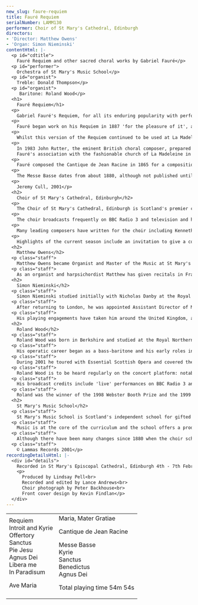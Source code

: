 ```yaml
---
new_slug: faure-requiem
title: Fauré Requiem
serialNumber: LAMM130
performer: Choir of St Mary's Cathedral, Edinburgh
directors:
- 'Director: Matthew Owens'
- 'Organ: Simon Nieminski'
contentHtml: |-
  <p id="cdtitle">
    Fauré Requiem and other sacred choral works by Gabriel Fauré</p>
  <p id="performer">
    Orchestra of St Mary's Music School</p>
  <p id="organist">
    Treble: Donald Thompson</p>
  <p id="organist">
     Baritone: Roland Wood</p>
  <h1>
    Fauré Requiem</h1>
  <p>
    Gabriel Fauré's Requiem, for all its enduring popularity with performers and audiences alike, is an unusual creation with a long and complex history. Since the earliest surviving setting by Ockeghem in the fifteenth century, the Catholic Requiem Mass has provided a stimulating challenge for composers, and each new version has reflected the personal beliefs and creative powers of the individual composer concerned. The nineteenth century vogue was towards the grandiose and operatic, and the horror of the Last Judgement was exploited to the full in Berlioz's Grande Messe des Morts (1837) and Verdi's Messa di Requiem (1874). From a criticism published in Le Figaro in 1904, it is clear that Fauré detested Berlioz's apocalyptic vision, condemning the 'thundering fanfares' of the Tuba mirum in particular. Fauré's work clearly does not belong in this category, but nor does it conform to the more conservative tradition of those settings by Saint-Sa‘ns, Bruckner and Cherubini: it stands alone in its unusual choice of texts, and in its restrained, melodious simplicity.</p>
  <p>
    Fauré began work on his Requiem in 1887 'for the pleasure of it', and whilst there was no specific commission for the work, the death of his father two years earlier may well have given the forty-two year-old composer some inspiration; the subsequent death of his mother during the early stages of its composition spurred him on to complete the work during the first few days of 1888. The first performance of this work was given on 16th January of that year at a funeral in the Parisian church of La Madeleine, where Fauré was a choirmaster at the time. At this stage there were only five movements (Introit et Kyrie, Sanctus, Pie Jesu, Agnus Dei &amp; In Paradisum), and Fauré's particular choice of texts laid emphasis on the idea of rest and peace, eschewing all references to the Day of Judgement. The instrumentation was equally understated, with a string section of violas, cellos and basses (no violins), with harp, timpani and organ. Fauré intended the work to be intimate telling the Belgian violinist Ysöye 'it is as gentle as I am myself'; he also 'sought to escape from what is thought right and proper. After all the years of accompanying burial services on the organ, I know it all by heart! I wanted to write something different.'</p>
  <p>
    Whilst this version of the Requiem continued to be used at La Madeleine until the end of the nineteenth century, Fauré prepared an expanded version in 1893, adding two new movements - the Offertoire (1889) and an earlier Libera Me (1877); in these he featured a soloist, a 'quiet bass baritone, the cantor type.' The orchestration was also augmented to include horns and trombones, which dominate the Dies Irae passage of the Libera Me. The third, and most frequently performed version of Fauré's masterpiece, was the result of Fauré's publisher, Hamelle, insisting on a 'version symphonique' with full orchestra and large choir. Hamelle obviously had a good eye for business, recognising that the Requiem could easily become a popular concert work, and this is the version that has prevailed in performances ever since - a far cry from Fauré's original concept of a 'petit Requiem.'</p>
  <p>
    In 1983 John Rutter, the eminent British choral composer, prepared a new edition of the 1893 version of the Requiem, retaining the Libera Me and Offertoire, and remaining faithful to the original scoring of 1888, but keeping the 1893 addition of horns and the solo violin in the Sanctus. Rutter also corrected many of the mistakes that had crept into the Hamelle editions: these were the fault of Fauré's pupil Roger-Ducasse, who prepared the vocal score and most probably undertook the 1900 reorchestration, adding the unnecessary extra woodwind and brass. With these stripped away, we hear at last the unique and sombre instrumental sonorities that Fauré originally intended.<br>
    Fauré's association with the fashionable church of La Madeleine in Paris began in the 1870s, where he was choirmaster under Théodore Dubois; he succeeded Dubois as organist in 1896 and remained there for many years, mostly because of the financial security it offered. Whilst he published nothing for the organ, he did write a number of small motets which were undoubtedly composed for use by his choir during the Mass. These include the Maria, Mater Gratiae and an Ave Maria, both for treble voices and organ.</p>
  <p>
    Fauré composed the Cantique de Jean Racine in 1865 for a composition competition held by the illustrious Ecole Niedermeyer in Paris; it won first prize, despite its completion at the eleventh hour! Scored originally for chorus with harmonium and string quartet, it is typical of his quiet devotional style, with a flowing melody which also lends itself to contrapuntal imitation in the central section. Racine's poem, which dates from the seventeenth century, is a translation of hymns from the Roman Breviary. With the Requiem, it remains one of Fauré's most popular works.</p>
  <p>
    The Messe Basse dates from about 1880, although not published until 1907, and is scored for treble voices and organ. Fauré omits the Gloria and Credo - sections of the Mass that give most scope for dramatic writing - concentrating instead on the Kyrie, Sanctus, Benedictus and Agnus Dei, imbuing them with a quiet lyricism that is also to be found in his songs and some of his quieter piano works; in this respect, the writing in the Messe Basse anticipates his approach to the Requiem. In the Kyrie and Benedictus Fauré sets a solo voice against the rest of the choir, whilst in the other two movements, the treble voices are divided equally in two.</p>
  <p>
    Jeremy Cull, 2001</p>
  <h2>
    Choir of St Mary's Cathedral, Edinburgh</h2>
  <p>
    The Choir of St Mary's Cathedral, Edinburgh is Scotland's premier cathedral choir, recently hailed, by The Sunday Times as 'one of the UK's finest cathedral choirs'. It is unique in Scotland, in maintaining a daily choral tradition, singing over 250 services every year. The choristers are educated at St Mary's Music School, which acts as the choir school for the cathedral, again unique in Scotland. St Mary's Cathedral became the first in the UK to offer girls scholarships to sing with the boys as trebles in 1978. The lay clerks of the choir consist of undergraduate choral scholars reading a diverse range of subjects at Edinburgh University and more experienced singers.</p>
  <p>
    The choir broadcasts frequently on BBC Radio 3 and television and has made a number of highly acclaimed recordings. It has a busy schedule of concerts and, in recent years, has worked with the King's Consort, the Scottish Chamber Orchestra, the BBC Scottish Symphony Orchestra, the Scottish Concert Orchestra, the Scottish Early Music Consort and gives an annual performance of Handel's Messiah with the BT Scottish Ensemble. The choir regularly works with the Orchestra of St Mary's Music School, performing the Fauré Requiem each Remembrance Sunday, an annual liturgical performance of a Bach Cantata on Advent Sunday and regular performances of orchestral masses by Mozart. It has toured extensively within recent years to France, Germany, Holland, America and Switzerland as well as a tour of English cathedrals and abbeys in 1996. Plans are in hand for tours to Hungary, Norway and the USA. During the Edinburgh International Festival, the choir is in residence, singing the daily services and broadcasting Choral Evensong on BBC Radio 3. In addition it gives a number of concerts in the Festival Fringe.</p>
  <p>
    Many leading composers have written for the choir including Kenneth Leighton (three works), Francis Jackson and Francis Grier. Under the present Master of the Music they have premiered a further work by Francis Jackson, works by Howard Skempton, Gabriel Jackson and works by younger generation composers. Forthcoming commissions include pieces by Richard Allain, James MacMillan, Philip Wilby and Swedish composer, Jan Sandström.</p>
  <p>
    Highlights of the current season include an invitation to give a concert in the Bridgewater Hall in Manchester for broadcast on Radio 3's Choirworks programme, CD recordings and giving the World Premier of Arvo Pört's Nunc dimittis, in the presence of the composer.</p>
  <h2>
    Matthew Owens</h2>
  <p class="staff">
    Matthew Owens became Organist and Master of the Music at St Mary's Cathedral, Edinburgh in September 1999 at the age of 28. He is also Visiting Tutor in Organ Studies at the Royal Northern College of Music, Tutor in Organ Studies at St Mary's Music School and Director of the Exon Singers. Born in Manchester in 1971, he studied at Chetham's School of Music and was subsequently Organ Scholar at The Queen's College, Oxford from where he graduated with honours in music and made his recording debut as a conductor on the ASV label at the age of 21. He then studied at the Royal Northern College of Music, and in 1994 received the highest award for performance, the Professional Performance Diploma, with distinction, and won the college Bach prize. He also received a Master's Degree from the University of Manchester. In the same year he took the Associateship and Fellowship diplomas of the Royal College of Organists, winning all the major prizes in both, and was awarded the Silver Medal of The Worshipful Company of Musicians. A Countess of Munster scholarship then enabled Matthew to study with Jacques van Oortmerssen at the Sweelinck Conservatorium in Amsterdam in 1995, when he was also a finalist in the Royal College of Organists Performer of the Year competition. In 1996 he was appointed Sub Organist at Manchester Cathedral and was awarded the W.T. Best Memorial Scholarship by The Worshipful Company of Musicians for further studies on the organ. During his time in Manchester he broadcast twice weekly on BBC Radio 4's Daily Service, made numerous appearances on Songs of Praise and had his own columns in Organists' Review and Choir &amp; Organ.</p>
  <p class="staff">
    As an organist and harpsichordist Matthew has given recitals in France and Switzerland and throughout the UK, including festival appearances at Newbury, Oxford and Peterborough and at venues such as Westminster Cathedral, St John's Smith Square and the Fairfields Hall, Croydon. As organist to the National Youth Choir of Great Britain, he has given solo performances throughout New Zealand and Australia and was appointed Assistant Conductor of the choir in 1993, becoming Associate Conductor in 1997. As a conductor and solo organist he has premiered many works by leading composers including Richard Allain, Francis Jackson, Gabriel Jackson, Kenneth Leighton, George Lloyd, Naji Hakim, Michael Nyman, Arvo Pört, Howard Skempton and Giles Swayne.</p>
  <h2>
    Simon Nieminski</h2>
  <p class="staff">
    Simon Nieminski studied initially with Nicholas Danby at the Royal College of Music, where he gained the Associate Diploma. He was then awarded the Organ Scholarship of Pembroke College, Cambridge. After graduating with honours in music from Cambridge University, he was appointed Organ Scholar of York Minster for two years, during which time he became a Fellow of the Royal College of Organists. He left York to become Assistant Organist of Dundee Cathedral.</p>
  <p class="staff">
    After returning to London, he was appointed Assistant Director of Music at the Priory Church of St Bartholomew the Great, in the City of London, and Organ Tutor at Kingston University. He was appointed to St Mary's Cathedral in October 1998. In addition to playing and teaching, he regularly conducted the professional choir of St Bartholomew's, and several other semi-professional choirs. He also writes reviews and articles on church and organ music, which have been published in Organists' Review and the Musical Times.</p>
  <p class="staff">
    His playing engagements have taken him around the United Kingdom, as well as to Sweden, Holland, Germany, and most recently Malta and the USA. He has also taken part in live broadcasts on BBC Radio 3, Radio York and Swedish national radio, and recordings on Radio 4 and three times for the BBC television programme Songs of Praise. In May 2000 he returned to the USA to record the complete Promenades en Provence by Eugène Reuchsel for the centenary of the composer's birth, on the organ of St Louis RC Cathedral, Missouri.</p>
  <h2>
    Roland Wood</h2>
  <p class="staff">
    Roland Wood was born in Berkshire and studied at the Royal Northern College of Music with Patrick McGuigan and Robert Alderson, then at the National Opera Studio with support from the Peter Moores Foundation and English National Opera.</p>
  <p class="staff">
    His operatic career began as a bass-baritone and his early roles included Silva ('Ernani') and Colline ('La Bohème') at the RNCM; Cromo ('I Giganti della Montagna') in Battignano; Luka ('The Bear') and Martino ('L'Occasione fa il Ladro') for the Walton Trust in Ischia; Zaretsky ('Onegin') for European Union Opera; Don Basilio ('Barber of Seville') at the Aix en Musique Festival. Having made the transition to baritone, recent roles include Josev Prasov in the world premiere of the award-winning music theatre piece, 'The Bridge' and The Count ('Figaro') at the RNCM and Opera Holland Park.</p>
  <p class="staff">
    During 2001 he toured with Essential Scottish Opera and covered the title role in Scottish Opera's production of 'Don Giovanni' in March and April, before returning to ENO to cover Ford in 'Falstaff'. He sang twice in Poland, in Rossini's 'Petite Messe Solennelle' and Britten's 'War Requiem' He will sing Marcello for Scottish Opera in autumn 2001 and cover Nick Shadow for ENO. In 2002 he returns to Glasgow with Marcello and sings his first Escamillo for Glyndebourne Touring Opera.</p>
  <p class="staff">
    Roland Wood is to be heard regularly on the concert platform: notable appearances have included Faure's Requiem in Budapest; Mozart's Requiem in Paris; L'Enfance du Christ at the Bridgewater Hall in Manchester, Messiah in Manchester Town Hall and Rossini's Petite Messe Solennelle with the Northern Sinfonia. He appeared at the 1999 Covent Garden Festival in 'Herr Mozart und Doktor Strauss' and in opera galas with the Bayerische Rundfunkorchester and the European Union Youth Orchestra in Baden-Baden.</p>
  <p class="staff">
    His broadcast credits include 'live' performances on BBC Radio 3 and Radio 4, Channel 4 - the animation 'The Very Models' - and in Jonathan Miller's Opera Works for BBC 2.</p>
  <p class="staff">
    Roland was the winner of the 1998 Webster Booth Prize and the 1999 Frederick Cox Award, and runner-up at the 1997 Clonter Opera Prize and the Blond Award for Dramatic Singing. He was also awarded Second Prize in the 2000 Kathleen Ferrier Memorial Awards and is supported by the Peter Moores Foundation.</p>
  <h2>
    St Mary's Music School</h2>
  <p class="staff">
    St Mary's Music School is Scotland's independent school for gifted young musicians. It enjoys an enviable location, surrounded by gardens in the heart of Edinburgh's West End. Since 1978 the school has educated young instrumentalists, composers and singers, enabling them to pursue their love of music, develop their potential to the full and achieve standards of performance at the highest level, while also studying their academic subjects. The 64 pupils, who enter by audition at any stage between 9 and 19, come from throughout the United Kingdom and, increasingly, from abroad.</p>
  <p class="staff">
    Music is at the core of the curriculum and the school offers a prodigious array of musical opportunities. Most pupils enter the music profession, and many former pupils are now pursuing international careers.</p>
  <p class="staff">
    Although there have been many changes since 1880 when the choir school opened to educate choristers for St Mary's Cathedral, St Mary's Music School continues to consolidate its reputation for excellence as Scotland's specialist music school and the Choir School of St Mary's Cathedral.</p>
  <p class="staff">
    © Lammas Records 2001</p>
recordingDetailsHtml: |-
  <div id="details">
    Recorded in St Mary's Episcopal Cathedral, Edinburgh 4th - 7th February 2001 by kind permission of the Provost.
    <p>
      Produced by Lindsay Pell<br>
      Recorded and edited by Lance Andrews<br>
      Choir photograph by Peter Backhouse<br>
      Front cover design by Kevin Findlan</p>
  </div>
---
```


<table class="tracktable">
  <tbody>
    <tr>
      <td class="column1">
        <span class="trackname">Requiem<br>
          Introit and Kyrie<br>
          Offertory<br>
          Sanctus<br>
          Pie Jesu<br>
          Agnus Dei<br>
          Libera me<br>
          In Paradisum</span>
        <p>
          <span class="trackname">Ave Maria<br>
          </span></p>
      </td>
      <td class="column2">
        <span class="trackname">Maria, Mater Gratiae</span>
        <p>
          <span class="trackname">Cantique de Jean Racine</span></p>
        <p>						Messe Basse<br>
          Kyrie<br>
          Sanctus<br>
          Benedictus<br>
          Agnus Dei</p>
        <p>						<span id="playingtime">Total playing time 54m 54s</span></p>
      </td>
    </tr>
  </tbody>
</table>

